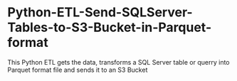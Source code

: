 # Python-ETL-Send-SQLServer-Tables-to-S3-Bucket-in-Parquet-format
This Python ETL gets the data, transforms a SQL Server table or querry into Parquet format file and sends it to an S3 Bucket
